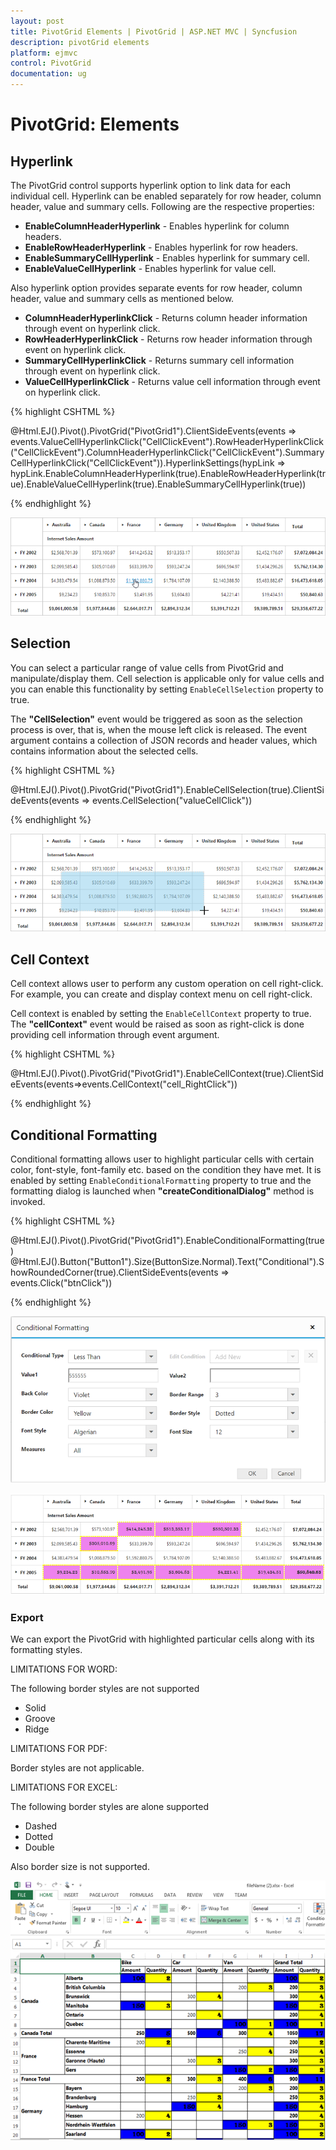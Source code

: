 ```yaml
---
layout: post
title: PivotGrid Elements | PivotGrid | ASP.NET MVC | Syncfusion
description: pivotGrid elements
platform: ejmvc
control: PivotGrid
documentation: ug
---
```


# PivotGrid: Elements

## Hyperlink
The PivotGrid control supports hyperlink option to link data for each individual cell. Hyperlink can be enabled separately for row header, column header, value and summary cells. Following are the respective properties:

* **EnableColumnHeaderHyperlink** - Enables hyperlink for column headers.
* **EnableRowHeaderHyperlink** - Enables hyperlink for row headers.
* **EnableSummaryCellHyperlink** - Enables hyperlink for summary cell.
* **EnableValueCellHyperlink** - Enables hyperlink for value cell.

Also hyperlink option provides separate events for row header, column header, value and summary cells as mentioned below.
 
* **ColumnHeaderHyperlinkClick** - Returns column header information through event on hyperlink click.
* **RowHeaderHyperlinkClick** - Returns row header information through event on hyperlink click.
* **SummaryCellHyperlinkClick** - Returns summary cell information through event on hyperlink click.
* **ValueCellHyperlinkClick** - Returns value cell information through event on hyperlink click.

{% highlight CSHTML %}

@Html.EJ().Pivot().PivotGrid("PivotGrid1").ClientSideEvents(events => events.ValueCellHyperlinkClick("CellClickEvent").RowHeaderHyperlinkClick("CellClickEvent").ColumnHeaderHyperlinkClick("CellClickEvent").SummaryCellHyperlinkClick("CellClickEvent")).HyperlinkSettings(hypLink => hypLink.EnableColumnHeaderHyperlink(true).EnableRowHeaderHyperlink(true).EnableValueCellHyperlink(true).EnableSummaryCellHyperlink(true))

<script type="text/javascript">
    CellClickEvent = function(evt) {
        alert("Cell Click event is fired");
    }
</script>

{% endhighlight %}

![](PivotGrid-Elements_images/hyperlink.png)

## Selection
You can select a particular range of value cells from PivotGrid and manipulate/display them. Cell selection is applicable only for value cells and you can enable this functionality by setting `EnableCellSelection` property to true.

The **"CellSelection"** event would be triggered as soon as the selection process is over, that is, when the mouse left click is released. The event argument contains a collection of JSON records and header values, which contains information about the selected cells.

{% highlight CSHTML %}

@Html.EJ().Pivot().PivotGrid("PivotGrid1").EnableCellSelection(true).ClientSideEvents(events => events.CellSelection("valueCellClick"))

<script type="text/javascript">
    valueCellClick = function(evt) {
        // The event lets you to perform required operation with the selected set of cells. The details of the selected range can be obtained in the parameter of the event.
        cellvalue = evt.JSONRecords;
        rowheaders = evt.rowHeader;
        colheaders = evt.columnHeader;
    }
</script>

{% endhighlight %}

![](PivotGrid-Elements_images/cellselection.png)

## Cell Context
Cell context allows user to perform any custom operation on cell right-click. For example, you can create and display context menu on cell right-click.

Cell context is enabled by setting the `EnableCellContext` property to true. The **"cellContext"** event would be raised as soon as right-click is done providing cell information through event argument.

{% highlight CSHTML %}

@Html.EJ().Pivot().PivotGrid("PivotGrid1").EnableCellContext(true).ClientSideEvents(events=>events.CellContext("cell_RightClick"))

<script type="text/javascript">
    cell_RightClick = function(evt) {
        //Write your Cell Context code here
    }
</script>

{% endhighlight %}

## Conditional Formatting
Conditional formatting allows user to highlight particular cells with certain color, font-style, font-family etc. based on the condition they have met. It is enabled by setting `EnableConditionalFormatting` property to true and the formatting dialog is launched when **"createConditionalDialog"** method is invoked.

{% highlight CSHTML %}

@Html.EJ().Pivot().PivotGrid("PivotGrid1").EnableConditionalFormatting(true)
@Html.EJ().Button("Button1").Size(ButtonSize.Normal).Text("Conditional").ShowRoundedCorner(true).ClientSideEvents(events => events.Click("btnClick"))

<script type="text/javascript">
    function btnClick(e) {
        var pivotGridObj = $('#PivotGrid1').data("ejPivotGrid");
        if (pivotGridObj.model.enableConditionalFormatting) {
            pivotGridObj.createConditionalDialog();
        }
    }
</script>

{% endhighlight %}

![](PivotGrid-Elements_images/FormatDialog.png)

![](PivotGrid-Elements_images/FormattedGrid.png)

### Export

We can export the PivotGrid with highlighted particular cells along with its formatting styles. 

LIMITATIONS FOR WORD:

The following border styles are not supported

* Solid
* Groove
* Ridge

LIMITATIONS FOR PDF:

Border styles are not applicable.

LIMITATIONS FOR EXCEL:

The following border styles are alone supported

* Dashed
* Dotted
* Double

Also border size is not supported.

![](PivotGrid-Elements_images/conditional_export.png)